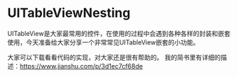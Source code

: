 # UITableViewNesting
UITableView是大家最常用的控件，在使用的过程中会遇到各种各样的封装和嵌套使用，今天准备给大家分享一个非常常见UITableView嵌套的小功能。

大家可以下载看看代码的实现，对大家还是很有帮助的。
我的简书里有详细的描述：https://www.jianshu.com/p/3d1ec7cf68de

